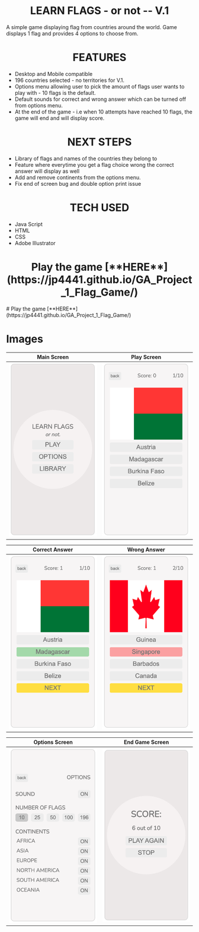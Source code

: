 <br />
<h1 align="center">LEARN FLAGS - or not -- V.1</h1>

A simple game displaying flag from countries around the world. Game displays 1 flag and provides 4 options to choose from.

<h1 align="center">FEATURES</h1>

- Desktop and Mobile compatible
- 196 countries selected - no territories for V.1.
- Options menu allowing user to pick the amount of flags user wants to play with - 10 flags is the default.
- Default sounds for correct and wrong answer which can be turned off from options menu.
- At the end of the game - i.e when 10 attempts have reached 10 flags, the game will end and will display score.

<h1 align="center">NEXT STEPS</h1>

- Library of flags and names of the countries they belong to
- Feature where everytime you get a flag choice wrong the correct answer will display as well
- Add and remove continents from the options menu.
- Fix end of screen bug and double option print issue

<h1 align="center">TECH USED</h1>

- Java Script
- HTML
- CSS
- Adobe Illustrator

<h1 align="center">Play the game [**HERE**](https://jp4441.github.io/GA_Project_1_Flag_Game/)</h1>
# Play the game [**HERE**](https://jp4441.github.io/GA_Project_1_Flag_Game/)

# Images

|        Main Screen        |        Play Screen        |
| :-----------------------: | :-----------------------: |
| ![](screenshots/main.png) | ![](screenshots/play.png) |

|          Correct Answer          |          Wrong Answer          |
| :------------------------------: | :----------------------------: |
| ![](screenshots/playCorrect.png) | ![](screenshots/playWrong.png) |

|        Options Screen        |         End Game Screen         |
| :--------------------------: | :-----------------------------: |
| ![](screenshots/options.png) | ![](screenshots/finalScore.png) |
